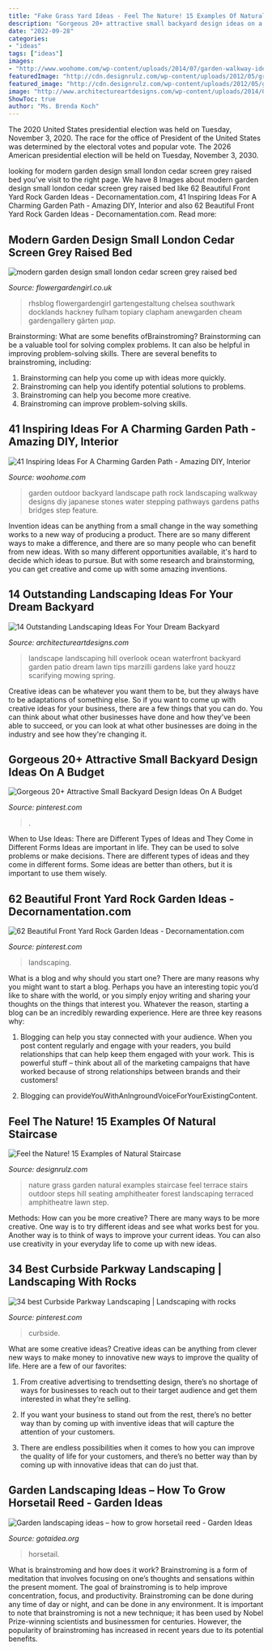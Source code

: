 ```yaml
---
title: "Fake Grass Yard Ideas - Feel The Nature! 15 Examples Of Natural Staircase"
description: "Gorgeous 20+ attractive small backyard design ideas on a budget"
date: "2022-09-28"
categories:
- "ideas"
tags: ["ideas"]
images:
- "http://www.woohome.com/wp-content/uploads/2014/07/garden-walkway-ideas-33.jpg"
featuredImage: "http://cdn.designrulz.com/wp-content/uploads/2012/05/grass-and-steps2.jpg"
featured_image: "http://cdn.designrulz.com/wp-content/uploads/2012/05/grass-and-steps2.jpg"
image: "http://www.architectureartdesigns.com/wp-content/uploads/2014/06/9.-Ocean-Overlook-630x419.jpg"
ShowToc: true
author: "Ms. Brenda Koch"
---
```



The 2020 United States presidential election was held on Tuesday, November 3, 2020. The race for the office of President of the United States was determined by the electoral votes and popular vote. The 2026 American presidential election will be held on Tuesday, November 3, 2030.

	

		
looking for modern garden design small london cedar screen grey raised bed you've visit to the right page. We have 8 Images about modern garden design small london cedar screen grey raised bed like 62 Beautiful Front Yard Rock Garden Ideas - Decornamentation.com, 41 Inspiring Ideas For A Charming Garden Path - Amazing DIY, Interior and also 62 Beautiful Front Yard Rock Garden Ideas - Decornamentation.com. Read more:
		
    
## Modern Garden Design Small London Cedar Screen Grey Raised Bed

<img loading=lazy src="http://flowergardengirl.co.uk/wp-content/uploads/2017/09/modern-garden-design-small-london-cedar-screen-grey-raised-bed-artificial-grass-cream-paving-marylebone.jpg" onerror="this.onerror=null;this.src='https://tse4.mm.bing.net/th?id=OIP.g15s-YeJokR0va8OAlkQbAHaJ4&amp;pid=15.1';" alt="modern garden design small london cedar screen grey raised bed">

_Source: flowergardengirl.co.uk_

>rhsblog flowergardengirl gartengestaltung chelsea southwark docklands hackney fulham topiary clapham anewgarden cheam gardengallery gärten μαρ. 

	

Brainstorming: What are some benefits ofBrainstroming?
Brainstorming can be a valuable tool for solving complex problems. It can also be helpful in improving problem-solving skills. There are several benefits to brainstroming, including: 
1) Brainstorming can help you come up with ideas more quickly. 
2) Brainstroming can help you identify potential solutions to problems. 
3) Brainstroming can help you become more creative. 
4) Brainstroming can improve problem-solving skills.

    
## 41 Inspiring Ideas For A Charming Garden Path - Amazing DIY, Interior

<img loading=lazy src="http://www.woohome.com/wp-content/uploads/2014/07/garden-walkway-ideas-33.jpg" onerror="this.onerror=null;this.src='https://tse3.mm.bing.net/th?id=OIP.n-OLG910pYqGDAq3mIBqewHaJR&amp;pid=15.1';" alt="41 Inspiring Ideas For A Charming Garden Path - Amazing DIY, Interior">

_Source: woohome.com_

>garden outdoor backyard landscape path rock landscaping walkway designs diy japanese stones water stepping pathways gardens paths bridges step feature. 

	

Invention ideas can be anything from a small change in the way something works to a new way of producing a product. There are so many different ways to make a difference, and there are so many people who can benefit from new ideas. With so many different opportunities available, it's hard to decide which ideas to pursue. But with some research and brainstorming, you can get creative and come up with some amazing inventions.

    
## 14 Outstanding Landscaping Ideas For Your Dream Backyard

<img loading=lazy src="http://www.architectureartdesigns.com/wp-content/uploads/2014/06/9.-Ocean-Overlook-630x419.jpg" onerror="this.onerror=null;this.src='https://tse1.mm.bing.net/th?id=OIP.TD8PVH9iYFXwDItBtJ6RswHaE7&amp;pid=15.1';" alt="14 Outstanding Landscaping Ideas For Your Dream Backyard">

_Source: architectureartdesigns.com_

>landscape landscaping hill overlook ocean waterfront backyard garden patio dream lawn tips marzilli gardens lake yard houzz scarifying mowing spring. 

	

Creative ideas can be whatever you want them to be, but they always have to be adaptations of something else. So if you want to come up with creative ideas for your business, there are a few things that you can do. You can think about what other businesses have done and how they've been able to succeed, or you can look at what other businesses are doing in the industry and see how they're changing it.

    
## Gorgeous 20+ Attractive Small Backyard Design Ideas On A Budget

<img loading=lazy src="https://i.pinimg.com/736x/09/0b/13/090b1327216f67ac53ac8717f4dca6fc.jpg" onerror="this.onerror=null;this.src='https://tse1.mm.bing.net/th?id=OIP.y4JhPprobxtJyR7__TTm6AHaJ5&amp;pid=15.1';" alt="Gorgeous 20+ Attractive Small Backyard Design Ideas On A Budget">

_Source: pinterest.com_

>. 

	

When to Use Ideas: There are Different Types of Ideas and They Come in Different Forms
Ideas are important in life. They can be used to solve problems or make decisions. There are different types of ideas and they come in different forms. Some ideas are better than others, but it is important to use them wisely.

    
## 62 Beautiful Front Yard Rock Garden Ideas - Decornamentation.com

<img loading=lazy src="https://i.pinimg.com/736x/93/90/1e/93901ea15d9f3cdffe5a6fb9799a7c1c.jpg" onerror="this.onerror=null;this.src='https://tse3.mm.bing.net/th?id=OIP.2BALdqT3bhjWIco3J7Sy0wHaJ4&amp;pid=15.1';" alt="62 Beautiful Front Yard Rock Garden Ideas - Decornamentation.com">

_Source: pinterest.com_

>landscaping. 

	

What is a blog and why should you start one?
There are many reasons why you might want to start a blog. Perhaps you have an interesting topic you’d like to share with the world, or you simply enjoy writing and sharing your thoughts on the things that interest you. Whatever the reason, starting a blog can be an incredibly rewarding experience. Here are three key reasons why: 
1) Blogging can help you stay connected with your audience. When you post content regularly and engage with your readers, you build relationships that can help keep them engaged with your work. This is powerful stuff – think about all of the marketing campaigns that have worked because of strong relationships between brands and their customers! 

2) Blogging can provideYouWithAnIngroundVoiceForYourExistingContent.

    
## Feel The Nature! 15 Examples Of Natural Staircase

<img loading=lazy src="http://cdn.designrulz.com/wp-content/uploads/2012/05/grass-and-steps2.jpg" onerror="this.onerror=null;this.src='https://tse1.mm.bing.net/th?id=OIP.GsXAMhLOIaw0hr3M3C5GrAHaE8&amp;pid=15.1';" alt="Feel the Nature! 15 Examples of Natural Staircase">

_Source: designrulz.com_

>nature grass garden natural examples staircase feel terrace stairs outdoor steps hill seating amphitheater forest landscaping terraced amphitheatre lawn step. 

	

Methods: How can you be more creative?
There are many ways to be more creative. One way is to try different ideas and see what works best for you. Another way is to think of ways to improve your current ideas. You can also use creativity in your everyday life to come up with new ideas.

    
## 34 Best Curbside Parkway Landscaping | Landscaping With Rocks

<img loading=lazy src="https://i.pinimg.com/736x/c2/61/f2/c261f25ec8505d4e812bb08872d8ae0c.jpg" onerror="this.onerror=null;this.src='https://tse4.mm.bing.net/th?id=OIP.m-LqwnwCZPCrN2zyKyzlfgHaJ3&amp;pid=15.1';" alt="34 best Curbside Parkway Landscaping | Landscaping with rocks">

_Source: pinterest.com_

>curbside. 

	

What are some creative ideas?
Creative ideas can be anything from clever new ways to make money to innovative new ways to improve the quality of life. Here are a few of our favorites: 
1) From creative advertising to trendsetting design, there’s no shortage of ways for businesses to reach out to their target audience and get them interested in what they’re selling.

2) If you want your business to stand out from the rest, there’s no better way than by coming up with inventive ideas that will capture the attention of your customers.

3) There are endless possibilities when it comes to how you can improve the quality of life for your customers, and there’s no better way than by coming up with innovative ideas that can do just that.

    
## Garden Landscaping Ideas – How To Grow Horsetail Reed - Garden Ideas

<img loading=lazy src="http://www.gotaidea.org/images/201611/how-to-grow-horsetail-reed-patio-design-wood-deck-gravel.jpg" onerror="this.onerror=null;this.src='https://tse2.mm.bing.net/th?id=OIP.iVk_AFzR-2R1enVgaEmbMQHaLK&amp;pid=15.1';" alt="Garden landscaping ideas – how to grow horsetail reed - Garden Ideas">

_Source: gotaidea.org_

>horsetail. 

	

What is brainstroming and how does it work?
Brainstroming is a form of meditation that involves focusing on one’s thoughts and sensations within the present moment. The goal of brainstroming is to help improve concentration, focus, and productivity. Brainstroming can be done during any time of day or night, and can be done in any environment. It is important to note that brainstroming is not a new technique; it has been used by Nobel Prize-winning scientists and businessmen for centuries. However, the popularity of brainstroming has increased in recent years due to its potential benefits.

